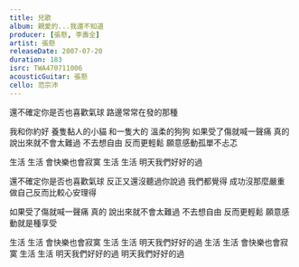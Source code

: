 ```yaml
---
title: 兒歌
album: 親愛的...我還不知道
producer: [張懸, 李壽全]
artist: 張懸
releaseDate: 2007-07-20
duration: 183
isrc: TWA470711006
acousticGuitar: 張懸
cello: 范宗沛
---
```

還不確定你是否也喜歡氣球
路邊常常在發的那種

我和你約好 養隻黏人的小貓 和一隻大的 溫柔的狗狗
如果受了傷就喊一聲痛 真的 說出來就不會太難過
不去想自由 反而更輕鬆 願意感動孤單不忐忑

生活 生活 會快樂也會寂寞
生活 生活 明天我們好好的過

還不確定你是否也喜歡氣球
反正又還沒聽過你說過
我們都覺得 成功沒那麼嚴重
做自己反而比較心安理得

如果受了傷就喊一聲痛 真的 說出來就不會太難過
不去想自由 反而更輕鬆 願意感動就是種享受

生活 生活 會快樂也會寂寞
生活 生活 明天我們好好的過
生活 生活 會快樂也會寂寞
生活 生活 明天我們好好的過
明天我們好好的過